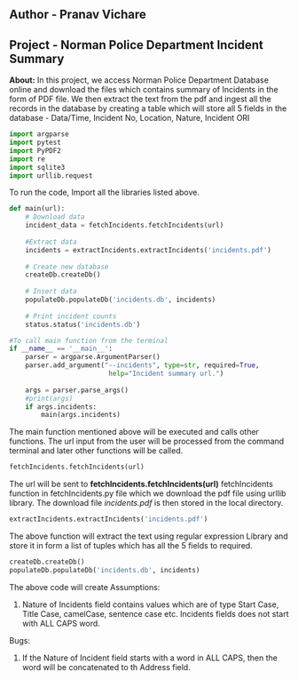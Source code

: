 ## Author - Pranav Vichare
## Project - Norman Police Department Incident Summary
**About:**  In this project, we access Norman Police Department Database online and download the files which contains summary of Incidents in the form of PDF file. We then extract the text from the pdf and ingest all the records in the database by creating a table which will store all 5 fields in the database - Data/Time, Incident No, Location, Nature, Incident ORI

```python
import argparse
import pytest
import PyPDF2
import re
import sqlite3
import urllib.request
```
To run the code, Import all the libraries listed above.

```python
def main(url):
    # Download data
    incident_data = fetchIncidents.fetchIncidents(url)
    
    #Extract data
    incidents = extractIncidents.extractIncidents('incidents.pdf')
	
    # Create new database
    createDb.createDb()
	
    # Insert data
    populateDb.populateDb('incidents.db', incidents)
	
    # Print incident counts
    status.status('incidents.db')

#To call main function from the terminal
if __name__ == '__main__':
    parser = argparse.ArgumentParser()
    parser.add_argument("--incidents", type=str, required=True, 
                         help="Incident summary url.")
     
    args = parser.parse_args()
    #print(args)
    if args.incidents:
        main(args.incidents)
```
The main function mentioned above will be executed and calls other functions. The url input from the user will be processed from the command terminal and later other functions will be called.
```python
fetchIncidents.fetchIncidents(url)
```
The url will be sent to **fetchIncidents.fetchIncidents(url)** fetchIncidents function in fetchIncidents.py file which we download the pdf file using urllib library.
The download file *incidents.pdf* is then stored in the local directory.
```python
extractIncidents.extractIncidents('incidents.pdf')
```
The above function will extract the text using regular expression Library and store it in form a list of tuples which has all the 5 fields to required.
```python
createDb.createDb()
populateDb.populateDb('incidents.db', incidents)
```
The above code will create 
Assumptions:
1. Nature of Incidents field contains values which are of type Start Case, Title Case, camelCase, sentence case etc. Incidents fields does not start with ALL CAPS word.

Bugs:   
1. If the Nature of Incident field starts with a word in ALL CAPS, then the word will be concatenated to th Address field.
   
